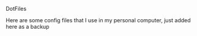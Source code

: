 DotFiles

Here are some config files that I use in my personal computer, just added here as a backup
